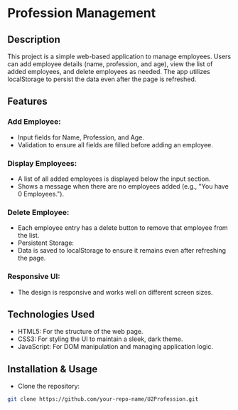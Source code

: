 # Profession Management
## Description
This project is a simple web-based application to manage employees. Users can add employee details (name, profession, and age), view the list of added employees, and delete employees as needed. The app utilizes localStorage to persist the data even after the page is refreshed.

## Features
### Add Employee:
- Input fields for Name, Profession, and Age.
- Validation to ensure all fields are filled before adding an employee.

### Display Employees:
- A list of all added employees is displayed below the input section.
- Shows a message when there are no employees added (e.g., "You have 0 Employees.").

### Delete Employee:
- Each employee entry has a delete button to remove that employee from the list.
- Persistent Storage:
- Data is saved to localStorage to ensure it remains even after refreshing the page.

### Responsive UI:
- The design is responsive and works well on different screen sizes.

## Technologies Used
- HTML5: For the structure of the web page.
- CSS3: For styling the UI to maintain a sleek, dark theme.
- JavaScript: For DOM manipulation and managing application logic.

## Installation & Usage
- Clone the repository:
```bash
git clone https://github.com/your-repo-name/U2Profession.git
```
